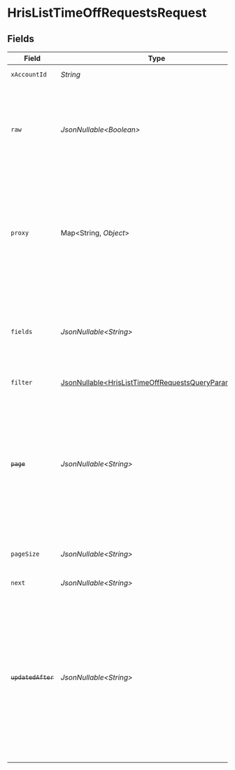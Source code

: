 # HrisListTimeOffRequestsRequest


## Fields

| Field                                                                                                                                                                                                                     | Type                                                                                                                                                                                                                      | Required                                                                                                                                                                                                                  | Description                                                                                                                                                                                                               | Example                                                                                                                                                                                                                   |
| ------------------------------------------------------------------------------------------------------------------------------------------------------------------------------------------------------------------------- | ------------------------------------------------------------------------------------------------------------------------------------------------------------------------------------------------------------------------- | ------------------------------------------------------------------------------------------------------------------------------------------------------------------------------------------------------------------------- | ------------------------------------------------------------------------------------------------------------------------------------------------------------------------------------------------------------------------- | ------------------------------------------------------------------------------------------------------------------------------------------------------------------------------------------------------------------------- |
| `xAccountId`                                                                                                                                                                                                              | *String*                                                                                                                                                                                                                  | :heavy_check_mark:                                                                                                                                                                                                        | The account identifier                                                                                                                                                                                                    |                                                                                                                                                                                                                           |
| `raw`                                                                                                                                                                                                                     | *JsonNullable\<Boolean>*                                                                                                                                                                                                  | :heavy_minus_sign:                                                                                                                                                                                                        | Indicates that the raw request result should be returned in addition to the mapped result (default value is false)                                                                                                        |                                                                                                                                                                                                                           |
| `proxy`                                                                                                                                                                                                                   | Map\<String, *Object*>                                                                                                                                                                                                    | :heavy_minus_sign:                                                                                                                                                                                                        | Query parameters that can be used to pass through parameters to the underlying provider request by surrounding them with 'proxy' key                                                                                      |                                                                                                                                                                                                                           |
| `fields`                                                                                                                                                                                                                  | *JsonNullable\<String>*                                                                                                                                                                                                   | :heavy_minus_sign:                                                                                                                                                                                                        | The comma separated list of fields that will be returned in the response (if empty, all fields are returned)                                                                                                              | id,remote_id,employee_id,remote_employee_id,approver_id,remote_approver_id,status,type,start_date,end_date,start_half_day,end_half_day,duration,time_off_policy_id,remote_time_off_policy_id,reason,created_at,updated_at |
| `filter`                                                                                                                                                                                                                  | [JsonNullable\<HrisListTimeOffRequestsQueryParamFilter>](../../models/operations/HrisListTimeOffRequestsQueryParamFilter.md)                                                                                              | :heavy_minus_sign:                                                                                                                                                                                                        | HRIS Time Off filters                                                                                                                                                                                                     |                                                                                                                                                                                                                           |
| ~~`page`~~                                                                                                                                                                                                                | *JsonNullable\<String>*                                                                                                                                                                                                   | :heavy_minus_sign:                                                                                                                                                                                                        | : warning: ** DEPRECATED **: This will be removed in a future release, please migrate away from it as soon as possible.<br/><br/>The page number of the results to fetch                                                  |                                                                                                                                                                                                                           |
| `pageSize`                                                                                                                                                                                                                | *JsonNullable\<String>*                                                                                                                                                                                                   | :heavy_minus_sign:                                                                                                                                                                                                        | The number of results per page (default value is 25)                                                                                                                                                                      |                                                                                                                                                                                                                           |
| `next`                                                                                                                                                                                                                    | *JsonNullable\<String>*                                                                                                                                                                                                   | :heavy_minus_sign:                                                                                                                                                                                                        | The unified cursor                                                                                                                                                                                                        |                                                                                                                                                                                                                           |
| ~~`updatedAfter`~~                                                                                                                                                                                                        | *JsonNullable\<String>*                                                                                                                                                                                                   | :heavy_minus_sign:                                                                                                                                                                                                        | : warning: ** DEPRECATED **: This will be removed in a future release, please migrate away from it as soon as possible.<br/><br/>Use a string with a date to only select results updated after that given date            | 2020-01-01T00:00:00.000Z                                                                                                                                                                                                  |